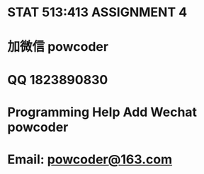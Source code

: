 # STAT 513:413 ASSIGNMENT 4
# 加微信 powcoder

# QQ 1823890830

# Programming Help Add Wechat powcoder

# Email: powcoder@163.com


